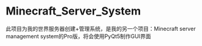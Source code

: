 # Minecraft_Server_System
此项目为我的世界服务器创建+管理系统，是我的另一个项目：Minecraft server management system的Pro版，将会使用PyQt5制作GUI界面
